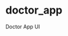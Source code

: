 # doctor_app
 Doctor App UI
<!-- ![alt text](https://github.com/espadafajar/simpanan/blob/master/gambar.png?raw=true) -->
